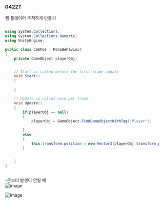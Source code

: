 ### 0422T


캠 플레이어 추적하게 만들기

```csharp

using System.Collections;
using System.Collections.Generic;
using UnityEngine;

public class CamPos : MonoBehaviour
{
    private GameObject playerObj;


    // Start is called before the first frame update
    void Start()
    {
        
    }

    // Update is called once per frame
    void Update()
    {
        if(playerObj == null)
        {
            playerObj = GameObject.FindGameObjectWithTag("Player");

        }
        else
        {
            this.transform.position = new Vector3(playerObj.transform.position.x, playerObj.transform.position.y,-10f);
        }

        
    }
}



```

-몬스터 발생이 안될 때  
![image](https://github.com/s8st/20240320FinalProject/assets/153998744/957fcc92-64ea-4dd7-84b3-7860e8e29614)

![image](https://github.com/s8st/20240320FinalProject/assets/153998744/e40fd5af-cfd0-4cde-8bcf-193a49a65d6a)

